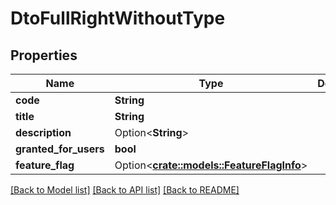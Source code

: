 # DtoFullRightWithoutType

## Properties

Name | Type | Description | Notes
------------ | ------------- | ------------- | -------------
**code** | **String** |  | 
**title** | **String** |  | 
**description** | Option<**String**> |  | [optional]
**granted_for_users** | **bool** |  | 
**feature_flag** | Option<[**crate::models::FeatureFlagInfo**](FeatureFlagInfo.md)> |  | [optional]

[[Back to Model list]](../README.md#documentation-for-models) [[Back to API list]](../README.md#documentation-for-api-endpoints) [[Back to README]](../README.md)


